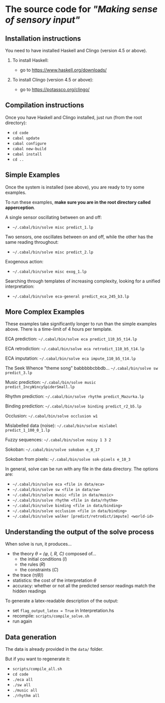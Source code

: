 # The source code for *"Making sense of sensory input"*

## Installation instructions

You need to have installed Haskell and Clingo (version 4.5 or above).

1. To install Haskell:
    * go to https://www.haskell.org/downloads/

2. To install Clingo (version 4.5 or above):
    * go to https://potassco.org/clingo/

## Compilation instructions

Once you have Haskell and Clingo installed, just run (from the root directory):
   * `cd code`
   * `cabal update`
   * `cabal configure`
   * `cabal new-build`
   * `cabal install`
   * `cd ..`

## Simple Examples

Once the system is installed (see above), you are ready to try some examples.

To run these examples, **make sure you are in the root directory called apperception**.

A single sensor oscillating between on and off:
   * `~/.cabal/bin/solve misc predict_1.lp`

Two sensors, one oscillates between on and off, while the other has the same reading throughout:
   * `~/.cabal/bin/solve misc predict_2.lp`

Exogenous action:
   * `~/.cabal/bin/solve misc exog_1.lp`

Searching through templates of increasing complexity, looking for a unified interpretation:
   * `~/.cabal/bin/solve eca-general predict_eca_245_b3.lp`

## More Complex Examples

These examples take significantly longer to run than the simple examples above. There is a time-limit of 4 hours per template. 

ECA prediction:
`~/.cabal/bin/solve eca predict_110_b5_t14.lp`

ECA retrodiction:
`~/.cabal/bin/solve eca retrodict_110_b5_t14.lp`

ECA imputation:
`~/.cabal/bin/solve eca impute_110_b5_t14.lp`

The Seek Whence "theme song" babbbbbcbbdb...
`~/.cabal/bin/solve sw predict_3.lp`

Music prediction:
`~/.cabal/bin/solve music predict_IncyWincySpiderSmall.lp`

Rhythm prediction:
`~/.cabal/bin/solve rhythm predict_Mazurka.lp`

Binding prediction:
`~/.cabal/bin/solve binding predict_r2_b5.lp`

Occlusion:
`~/.cabal/bin/solve occlusion w1`

Mislabelled data (noise):
`~/.cabal/bin/solve mislabel predict_1_100_0_1.lp`

Fuzzy sequences:
`~/.cabal/bin/solve noisy 1 3 2`

Sokoban:
`~/.cabal/bin/solve sokoban e_8_17`

Sokoban from pixels:
`~/.cabal/bin/solve sok-pixels e_10_3`

In general, solve can be run with any file in the data directory.
The options are:
 * `~/.cabal/bin/solve eca <file in data/eca>`
 * `~/.cabal/bin/solve sw <file in data/sw>`
 * `~/.cabal/bin/solve music <file in data/music>`
 * `~/.cabal/bin/solve rhythm <file in data/rhythm>`
 * `~/.cabal/bin/solve binding <file in data/binding>`
 * `~/.cabal/bin/solve occlusion <file in data/binding>`
 * `~/.cabal/bin/solve walker [predict/retrodict/impute] <world-id>`

## Understanding the output of the solve process

When solve is run, it produces...
* the theory *θ = (φ, I, R, C)* composed of...
    * the initial conditions (*I*)
    * the rules (*R*)
    * the constraints (*C*)
* the trace (*τ(θ)*)
* statistics: the cost of the interpretation *θ*
* accuracy: whether or not all the predicted sensor readings match the hidden readings

To generate a latex-readable description of the output:
 * set `flag_output_latex = True` in Interpretation.hs
 * recompile: `scripts/compile_solve.sh`
 * run again

## Data generation

The data is already provided in the `data/` folder.

But if you want to regenerate it:
* `scripts/compile_all.sh`
* `cd code`
* `./eca all`
* `./sw all`
* `./music all`
* `./rhythm all`



